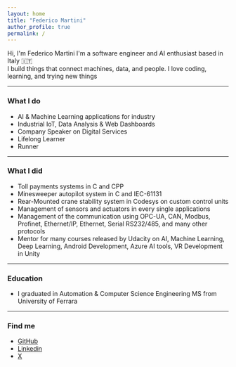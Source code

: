 ```yaml
---
layout: home
title: "Federico Martini"
author_profile: true
permalink: /
---
```



Hi, I'm Federico Martini 
I'm a software engineer and AI enthusiast based in Italy 🇮🇹  
I build things that connect machines, data, and people.
I love coding, learning, and trying new things

---

### What I do

- AI & Machine Learning applications for industry
- Industrial IoT, Data Analysis & Web Dashboards
- Company Speaker on Digital Services
- Lifelong Learner
- Runner

---

### What I did

- Toll payments systems in C and CPP
- Minesweeper autopilot system in C and IEC-61131
- Rear-Mounted crane stability system in Codesys on custom control units
- Management of sensors and actuators in every single applications
- Management of the communication using OPC-UA, CAN, Modbus, Profinet, Ethernet/IP, Ethernet, Serial RS232/485, and many other protocols
- Mentor for many courses released by Udacity on AI, Machine Learning, Deep Learning, Android Development, Azure AI tools, VR Development in Unity

---

### Education

- I graduated in Automation & Computer Science Engineering MS from University of Ferrara

---

### Find me

- [GitHub](https://github.com/federicomartini) 
- [Linkedin](https://www.linkedin.com/in/federicomartini/)
- [X](https://x.com/martinife)
